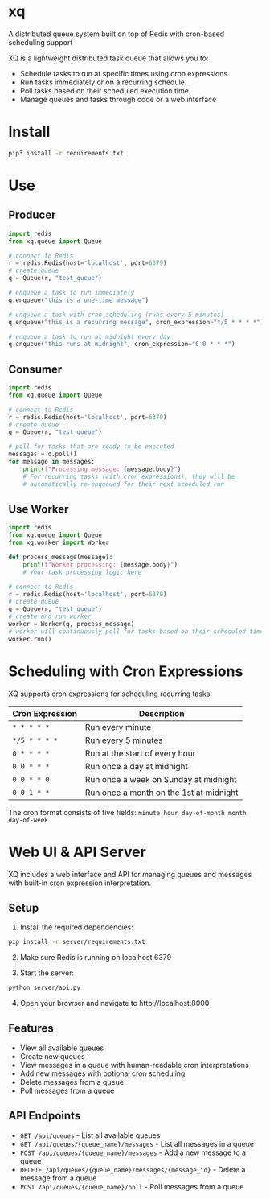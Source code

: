 # xq
A distributed queue system built on top of Redis with cron-based scheduling support

XQ is a lightweight distributed task queue that allows you to:
- Schedule tasks to run at specific times using cron expressions
- Run tasks immediately or on a recurring schedule
- Poll tasks based on their scheduled execution time
- Manage queues and tasks through code or a web interface

# Install
```bash
pip3 install -r requirements.txt
```

# Use
## Producer
```python
import redis
from xq.queue import Queue

# connect to Redis
r = redis.Redis(host='localhost', port=6379)
# create queue
q = Queue(r, "test_queue")

# enqueue a task to run immediately
q.enqueue("this is a one-time message")

# enqueue a task with cron scheduling (runs every 5 minutes)
q.enqueue("this is a recurring message", cron_expression="*/5 * * * *")

# enqueue a task to run at midnight every day
q.enqueue("this runs at midnight", cron_expression="0 0 * * *")
```

## Consumer
```python
import redis
from xq.queue import Queue

# connect to Redis
r = redis.Redis(host='localhost', port=6379)
# create queue
q = Queue(r, "test_queue")

# poll for tasks that are ready to be executed
messages = q.poll()
for message in messages:
    print(f"Processing message: {message.body}")
    # For recurring tasks (with cron expressions), they will be 
    # automatically re-enqueued for their next scheduled run
```

## Use Worker
```python
import redis
from xq.queue import Queue
from xq.worker import Worker

def process_message(message):
    print(f"Worker processing: {message.body}")
    # Your task processing logic here

# connect to Redis
r = redis.Redis(host='localhost', port=6379)
# create queue
q = Queue(r, "test_queue")
# create and run worker
worker = Worker(q, process_message)
# worker will continuously poll for tasks based on their scheduled time
worker.run()
```

# Scheduling with Cron Expressions

XQ supports cron expressions for scheduling recurring tasks:

| Cron Expression | Description |
|----------------|-------------|
| `* * * * *` | Run every minute |
| `*/5 * * * *` | Run every 5 minutes |
| `0 * * * *` | Run at the start of every hour |
| `0 0 * * *` | Run once a day at midnight |
| `0 0 * * 0` | Run once a week on Sunday at midnight |
| `0 0 1 * *` | Run once a month on the 1st at midnight |

The cron format consists of five fields: `minute hour day-of-month month day-of-week`

# Web UI & API Server

XQ includes a web interface and API for managing queues and messages with built-in cron expression interpretation.

## Setup

1. Install the required dependencies:
```bash
pip install -r server/requirements.txt
```

2. Make sure Redis is running on localhost:6379

3. Start the server:
```bash
python server/api.py
```

4. Open your browser and navigate to http://localhost:8000

## Features

- View all available queues
- Create new queues
- View messages in a queue with human-readable cron interpretations
- Add new messages with optional cron scheduling
- Delete messages from a queue
- Poll messages from a queue

## API Endpoints

- `GET /api/queues` - List all available queues
- `GET /api/queues/{queue_name}/messages` - List all messages in a queue
- `POST /api/queues/{queue_name}/messages` - Add a new message to a queue
- `DELETE /api/queues/{queue_name}/messages/{message_id}` - Delete a message from a queue
- `POST /api/queues/{queue_name}/poll` - Poll messages from a queue
